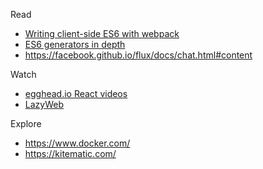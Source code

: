 Read

* [Writing client-side ES6 with webpack](http://www.2ality.com/2015/04/webpack-es6.html?utm_source=feedburner&utm_medium=feed&utm_campaign=Feed%3A+2ality+%282ality+%E2%80%93+technology%2C+life%29)
* [ES6 generators in depth](http://www.2ality.com/2015/03/es6-generators.html?utm_source=feedburner&utm_medium=feed&utm_campaign=Feed%3A+2ality+%282ality+%E2%80%93+technology%2C+life%29)
* https://facebook.github.io/flux/docs/chat.html#content

Watch

* [egghead.io React videos](https://egghead.io/technologies/react?order=desc&page=1)
* [LazyWeb](https://www.youtube.com/watch?v=voo5mxStFKg)




Explore

* https://www.docker.com/
* https://kitematic.com/



